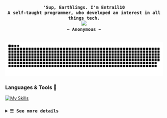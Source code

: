 <!-- START -->

<!-- Profile -->
<p align="left"><strong><samp></samp></strong></p>
  <p align="center">
    <samp>
      <b>
        'Sup, Earthlings. I'm Entrail10
      <br>
        A self-taught programmer, who developed an interest in all things tech.
      </b>
      <br>
        <image src="https://readme-typing-svg.herokuapp.com?font=JetBrainsMono+Nerd+Font&size=14&pause=1000&color=7A95C9&center=true&width=435&lines=There's+no+place+like+~/">
      <br>
      <b>
         ~ Anonymous ~
      </b>    </samp>
  </p>
<p align="right"><strong><samp></samp></strong></p>
<br>

<!-- contribution snake -->
<picture>
  <source media="(prefers-color-scheme: dark)" srcset="https://raw.githubusercontent.com/Entrail10/Entrail10/output/github-contribution-grid-snake-dark.svg">
  <source media="(prefers-color-scheme: light)" srcset="https://raw.githubusercontent.com/Entrail10/Entrail10/output/github-contribution-grid-snake.svg">
  <img alt="github contribution grid snake animation" src="https://raw.githubusercontent.com/Entrail10/Entrail10/output/github-contribution-grid-snake.svg">
</picture>

### Languages & Tools 🧰


[![My Skills](https://skillicons.dev/icons?i=rust,python,linux,git)]()

### 

<details>

<summary><samp><b>&#9776; See more details</b></samp></summary>
  </summary>

  <!-- Github Trophy -->
  <div align="center">
  <table>
  <tr>
    
  <td><a href="#--------"><img align="center" alt="GitHub Trophy" src="https://streak-stats.demolab.com?user=Entrail10&theme=nord&hide_border=true&border_radius=20&background=20212C"></a></td>
  </tr>
  </table>
  </div>

  <!-- Github Stats -->
  <div align="center">
  <table>
  <tr>
  <td><a href="#--------"><img height="137px" align="center" alt="GitHub Stats" src="https://github-readme-stats.vercel.app/api?username=Entrail10&count_private=true&show_icons=true&border_radius=20&include_all_commits=true&line_height=21&hide_border=true&bg_color=20212C&text_color=81A1C1&title_color=81A1C1&icon_color=58a6ff"/></a></td>
  <td><a href="#--------"><img height="137px" align="center" alt="Top Language" src="https://github-readme-stats.vercel.app/api/top-langs/?username=Entrail10&layout=compact&line_height=21&border_radius=20&hide_border=true&bg_color=20212C&text_color=81A1C1&title_color=81A1C1&icon_color=58a6ff"/></a></td>
  </tr>
  </table>
  </div>

  </details>
  </div>
</details>
